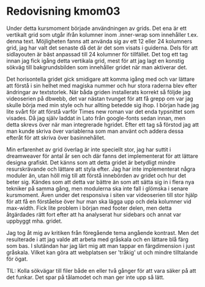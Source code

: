 ---
---
Redovisning kmom03
=========================

Under detta kursmoment började användningen av grids. Det ena är ett vertikalt grid som utgår ifrån kolumner inom .inner-wrap som innehåller t.ex. denna text.
Möjligheten fanns att använda sig av ett 12 eller 24 kolumners grid, jag har valt det senaste då det är det som visats i guiderna. Dels för att sidlayouten är bäst anpassad till 24 kolumner för tillfället. Det tog ett tag innan jag fick igång detta vertikala grid, mest för att jag lagt en konstig sökväg till bakgrundsbilden som innehåller gridet när man aktiverar det.


Det horisontella gridet gick smidigare att komma igång med och var lättare att förstå i sin helhet med magiska nummer och hur stora raderna blev efter ändringar av textstorlek.
När båda griden installerats korrekt så följde jag videoserien på dbwebb, det var nästan tvunget för att få grepp om var jag skulle börja med min style och hur allting betedde sig ihop. I början hade jag lite svårt för att förstå varför Times new roman var det enda typsnittet som visades. Då jag själv laddat in Lato från google-fonts sedan innan, men detta skrevs över när man integrerade hgridet. Efter ett tag så förstod jag att man kunde skriva över variablerna som man använt och addera dessa efteråt för att skriva över basinnehållet.


Min erfarenhet av grid överlag är inte speciellt stor, jag har suttit i dreamweaver för antal år sen och där fanns det implementerat för att lättare designa grafiskt. Det känns som att detta gridet är betydligt mindre resurskrävande och lättare att styla efter. Jag har inte implementerat några moduler än, utan höll mig till att förstå innebörden av gridet och hur det beter sig. Kändes som att detta var bättre än som att sätta sig in i flera nya tekniker på samma gång, men modulerna ska inte fall i glömska i senare kursmoment.
Även under det responsiva i siten var videoserien till stor hjälp för att få en förståelse över hur man ska lägga upp och dela kolumner vid max-width. Fick lite problem i början med footer delen, men detta åtgärdades rätt fort efter att ha analyserat hur sidebars och annat var uppbyggt mha. gridet.

Jag tog åt mig av kritiken från föregående tema angående kontrast. Men det resulterade i att jag valde att arbeta med gråskala och en lättare blå färg som bas. I slutändan har jag lärt mig att man tappar en färgdimension i just gråskala. Vilket kan göra att webplatsen ser 'tråkig' ut och mindre tilltalande för ögat.

TIL: Kolla sökvägar till filer både en eller två gånger för att vara säker på att det funkar. Det spar på tålamodet och man ger inte upp så lätt.
